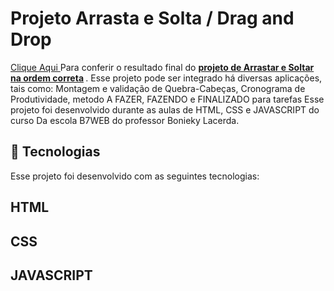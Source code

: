 # Projeto Arrasta e Solta / Drag and Drop
<a href="https://euchristianferreira.github.io/Arrasta-e-Solta-Drag-And-Drop/" target="_blank">Clique Aqui </a>
Para conferir o resultado final do <b><a href="https://euchristianferreira.github.io/Arrasta-e-Solta-Drag-And-Drop/" target="_blank">projeto de Arrastar e Soltar na ordem correta</a> </b>. Esse projeto pode ser integrado há diversas aplicações, tais como: Montagem e validação de Quebra-Cabeças, Cronograma de Produtividade, metodo A FAZER, FAZENDO e FINALIZADO para tarefas </b>
Esse projeto foi desenvolvido durante as aulas de HTML, CSS e JAVASCRIPT do curso Da escola B7WEB do professor Bonieky Lacerda.

## 🚀 Tecnologias

<p> Esse projeto foi desenvolvido com as seguintes tecnologias: </p>

## HTML
## CSS
## JAVASCRIPT